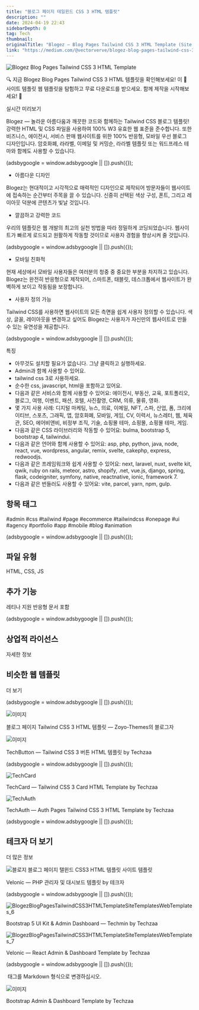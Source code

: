 ```yaml
---
title: "블로그 페이지 테일윈드 CSS 3 HTML 템플릿"
description: ""
date: 2024-04-19 22:43
sidebarDepth: 0
tag: Tech
thumbnail: 
originalTitle: "Blogez — Blog Pages Tailwind CSS 3 HTML Template (Site Templates Web Templates)"
link: "https://medium.com/@vectorverve/blogez-blog-pages-tailwind-css-3-html-template-site-templates-web-templates-a07699a720a4"
---
```



![Blogez Blog Pages Tailwind CSS 3 HTML Template](./img/BlogezBlogPagesTailwindCSS3HTMLTemplateSiteTemplatesWebTemplates_0.png)

🔍 지금 Blogez Blog Pages Tailwind CSS 3 HTML 템플릿을 확인해보세요! 이 📁 사이트 템플릿 웹 템플릿을 탐험하고 무료 다운로드를 받으세요. 함께 제작을 시작해보세요! 🚀

실시간 미리보기

Blogez — 놀라운 아름다움과 깨끗한 코드와 함께하는 Tailwind CSS 블로그 템플릿! 강력한 HTML 및 CSS 파일을 사용하여 100% W3 유효한 웹 표준을 준수합니다. 또한 비즈니스, 에이전시, 서비스 판매 웹사이트를 위한 100% 반응형, 모바일 우선 블로그 디자인입니다. 암호화폐, 라라벨, 이메일 및 커밍순, 라라벨 템플릿 또는 워드프레스 테마와 함께도 사용할 수 있습니다.

<!-- ui-log 수평형 -->
<ins class="adsbygoogle"
  style="display:block"
  data-ad-client="ca-pub-4877378276818686"
  data-ad-slot="9743150776"
  data-ad-format="auto"
  data-full-width-responsive="true"></ins>
<component is="script">
(adsbygoogle = window.adsbygoogle || []).push({});
</component>

- 아름다운 디자인

Blogez는 현대적이고 시각적으로 매력적인 디자인으로 제작되어 방문자들이 웹사이트에 접속하는 순간부터 주목을 끌 수 있습니다. 신중히 선택된 색상 구성, 폰트, 그리고 레이아웃 덕분에 콘텐츠가 빛날 것입니다.

- 깔끔하고 강력한 코드

우리의 템플릿은 웹 개발의 최고의 실천 방법을 따라 정밀하게 코딩되었습니다. 웹사이트가 빠르게 로드되고 원활하게 작동할 것이므로 사용자 경험을 향상시켜 줄 것입니다.

<!-- ui-log 수평형 -->
<ins class="adsbygoogle"
  style="display:block"
  data-ad-client="ca-pub-4877378276818686"
  data-ad-slot="9743150776"
  data-ad-format="auto"
  data-full-width-responsive="true"></ins>
<component is="script">
(adsbygoogle = window.adsbygoogle || []).push({});
</component>

- 모바일 친화적

현재 세상에서 모바일 사용자들은 여러분의 청중 중 중요한 부분을 차지하고 있습니다. Blogez는 완전히 반응형으로 제작되어, 스마트폰, 태블릿, 데스크톱에서 웹사이트가 완벽하게 보이고 작동됨을 보장합니다.

- 사용자 정의 가능

Tailwind CSS를 사용하면 웹사이트의 모든 측면을 쉽게 사용자 정의할 수 있습니다. 색상, 글꼴, 레이아웃을 변경하고 싶어도 Blogez는 사용자가 자신만의 웹사이트로 만들 수 있는 유연성을 제공합니다.

<!-- ui-log 수평형 -->
<ins class="adsbygoogle"
  style="display:block"
  data-ad-client="ca-pub-4877378276818686"
  data-ad-slot="9743150776"
  data-ad-format="auto"
  data-full-width-responsive="true"></ins>
<component is="script">
(adsbygoogle = window.adsbygoogle || []).push({});
</component>

특징

- 아무것도 설치할 필요가 없습니다. 그냥 클릭하고 실행하세요.
- Admin과 함께 사용할 수 있어요.
- tailwind css 3로 사용하세요.
- 순수한 css, javascript, html을 포함하고 있어요.
- 다음과 같은 서비스와 함께 사용할 수 있어요: 에이전시, 부동산, 교육, 포트폴리오, 블로그, 여행, 이벤트, 패션, 호텔, 사진촬영, CRM, 의류, 물류, 영화.
- 몇 가지 사용 사례: 디지털 마케팅, 뉴스, 의료, 이메일, NFT, 스파, 산업, 폼, 크리에이티브, 스포츠, 그래픽, 앱, 암호화폐, 모바일, 게임, CV, 이력서, 뉴스레터, 웹, 체육관, SEO, 에어비앤비, 비정부 조직, 기술, 쇼핑몰 테마, 쇼핑몰, 쇼핑몰 테마, 게임.
- 다음과 같은 CSS 라이브러리와 작동할 수 있어요: bulma, bootstrap 5, bootstrap 4, tailwindui.
- 다음과 같은 언어와 함께 사용할 수 있어요: asp, php, python, java, node, react, vue, wordpress, angular, remix, svelte, cakephp, express, redwoodjs.
- 다음과 같은 프레임워크와 쉽게 사용할 수 있어요: next, laravel, nuxt, svelte kit, qwik, ruby on rails, meteor, astro, shopify, .net, vue.js, django, spring, flask, codeigniter, symfony, native, reactnative, ionic, framework 7.
- 다음과 같은 번들러도 사용할 수 있어요: vite, parcel, yarn, npm, gulp.

## 항목 태그

#admin #css #tailwind #page #ecommerce #tailwindcss #onepage #ui #agency #portfolio #app #mobile #blog #animation

<!-- ui-log 수평형 -->
<ins class="adsbygoogle"
  style="display:block"
  data-ad-client="ca-pub-4877378276818686"
  data-ad-slot="9743150776"
  data-ad-format="auto"
  data-full-width-responsive="true"></ins>
<component is="script">
(adsbygoogle = window.adsbygoogle || []).push({});
</component>

## 파일 유형

HTML, CSS, JS

## 추가 기능

레티나 지원
반응형
문서 포함

<!-- ui-log 수평형 -->
<ins class="adsbygoogle"
  style="display:block"
  data-ad-client="ca-pub-4877378276818686"
  data-ad-slot="9743150776"
  data-ad-format="auto"
  data-full-width-responsive="true"></ins>
<component is="script">
(adsbygoogle = window.adsbygoogle || []).push({});
</component>

## 상업적 라이선스

자세한 정보

## 비슷한 웹 템플릿

더 보기

<!-- ui-log 수평형 -->
<ins class="adsbygoogle"
  style="display:block"
  data-ad-client="ca-pub-4877378276818686"
  data-ad-slot="9743150776"
  data-ad-format="auto"
  data-full-width-responsive="true"></ins>
<component is="script">
(adsbygoogle = window.adsbygoogle || []).push({});
</component>

![이미지](./img/BlogezBlogPagesTailwindCSS3HTMLTemplateSiteTemplatesWebTemplates_1.png)

블로그 페이지 Tailwind CSS 3 HTML 템플릿 — Zoyo-Themes의 블로그자

![이미지](./img/BlogezBlogPagesTailwindCSS3HTMLTemplateSiteTemplatesWebTemplates_2.png)

TechButton — Tailwind CSS 3 버튼 HTML 템플릿 by Techzaa

<!-- ui-log 수평형 -->
<ins class="adsbygoogle"
  style="display:block"
  data-ad-client="ca-pub-4877378276818686"
  data-ad-slot="9743150776"
  data-ad-format="auto"
  data-full-width-responsive="true"></ins>
<component is="script">
(adsbygoogle = window.adsbygoogle || []).push({});
</component>

![TechCard](./img/BlogezBlogPagesTailwindCSS3HTMLTemplateSiteTemplatesWebTemplates_3.png)

TechCard — Tailwind CSS 3 Card HTML Template by Techzaa

![TechAuth](./img/BlogezBlogPagesTailwindCSS3HTMLTemplateSiteTemplatesWebTemplates_4.png)

TechAuth — Auth Pages Tailwind CSS 3 HTML Template by Techzaa

<!-- ui-log 수평형 -->
<ins class="adsbygoogle"
  style="display:block"
  data-ad-client="ca-pub-4877378276818686"
  data-ad-slot="9743150776"
  data-ad-format="auto"
  data-full-width-responsive="true"></ins>
<component is="script">
(adsbygoogle = window.adsbygoogle || []).push({});
</component>

## 테크자 더 보기

더 많은 정보

![블로지 블로그 페이지 탤윈드 CSS3 HTML 템플릿 사이트 템플릿](./img/BlogezBlogPagesTailwindCSS3HTMLTemplateSiteTemplatesWebTemplates_5.png)

Velonic — PHP 관리자 및 대시보드 템플릿 by 테크자

<!-- ui-log 수평형 -->
<ins class="adsbygoogle"
  style="display:block"
  data-ad-client="ca-pub-4877378276818686"
  data-ad-slot="9743150776"
  data-ad-format="auto"
  data-full-width-responsive="true"></ins>
<component is="script">
(adsbygoogle = window.adsbygoogle || []).push({});
</component>


![BlogezBlogPagesTailwindCSS3HTMLTemplateSiteTemplatesWebTemplates_6](./img/BlogezBlogPagesTailwindCSS3HTMLTemplateSiteTemplatesWebTemplates_6.png)

Bootstrap 5 UI Kit & Admin Dashboard — Techmin by Techzaa

![BlogezBlogPagesTailwindCSS3HTMLTemplateSiteTemplatesWebTemplates_7](./img/BlogezBlogPagesTailwindCSS3HTMLTemplateSiteTemplatesWebTemplates_7.png)

Velonic — React Admin & Dashboard Template by Techzaa

<!-- ui-log 수평형 -->
<ins class="adsbygoogle"
  style="display:block"
  data-ad-client="ca-pub-4877378276818686"
  data-ad-slot="9743150776"
  data-ad-format="auto"
  data-full-width-responsive="true"></ins>
<component is="script">
(adsbygoogle = window.adsbygoogle || []).push({});
</component>

<img> 태그를 Markdown 형식으로 변경하십시오.


![이미지](./img/BlogezBlogPagesTailwindCSS3HTMLTemplateSiteTemplatesWebTemplates_8.png)

Bootstrap Admin & Dashboard Template by Techzaa